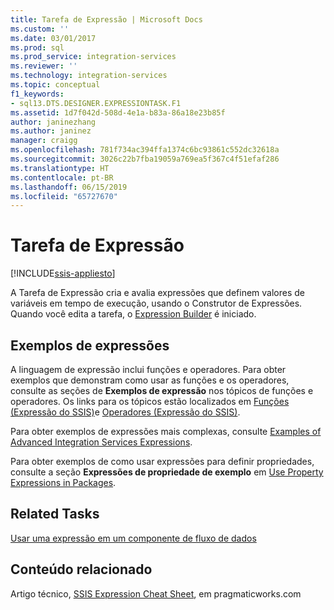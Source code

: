 ```yaml
---
title: Tarefa de Expressão | Microsoft Docs
ms.custom: ''
ms.date: 03/01/2017
ms.prod: sql
ms.prod_service: integration-services
ms.reviewer: ''
ms.technology: integration-services
ms.topic: conceptual
f1_keywords:
- sql13.DTS.DESIGNER.EXPRESSIONTASK.F1
ms.assetid: 1d7f042d-508d-4e1a-b83a-86a18e23b85f
author: janinezhang
ms.author: janinez
manager: craigg
ms.openlocfilehash: 781f734ac394ffa1374c6bc93861c552dc32618a
ms.sourcegitcommit: 3026c22b7fba19059a769ea5f367c4f51efaf286
ms.translationtype: HT
ms.contentlocale: pt-BR
ms.lasthandoff: 06/15/2019
ms.locfileid: "65727670"
---
```

# <a name="expression-task"></a>Tarefa de Expressão

[!INCLUDE[ssis-appliesto](../../includes/ssis-appliesto-ssvrpluslinux-asdb-asdw-xxx.md)]


  A Tarefa de Expressão cria e avalia expressões que definem valores de variáveis em tempo de execução, usando o Construtor de Expressões. Quando você edita a tarefa, o [Expression Builder](../../integration-services/expressions/expression-builder.md) é iniciado.  
  
## <a name="expression-examples"></a>Exemplos de expressões  
 A linguagem de expressão inclui funções e operadores. Para obter exemplos que demonstram como usar as funções e os operadores, consulte as seções de **Exemplos de expressão** nos tópicos de funções e operadores. Os links para os tópicos estão localizados em [Funções &#40;Expressão do SSIS&#41;](../../integration-services/expressions/functions-ssis-expression.md)e [Operadores &#40;Expressão do SSIS&#41;](../../integration-services/expressions/operators-ssis-expression.md).  
  
 Para obter exemplos de expressões mais complexas, consulte [Examples of Advanced Integration Services Expressions](../../integration-services/expressions/examples-of-advanced-integration-services-expressions.md).  
  
 Para obter exemplos de como usar expressões para definir propriedades, consulte a seção **Expressões de propriedade de exemplo** em [Use Property Expressions in Packages](../../integration-services/expressions/use-property-expressions-in-packages.md).  
  
## <a name="related-tasks"></a>Related Tasks  
 [Usar uma expressão em um componente de fluxo de dados](https://msdn.microsoft.com/library/9181b998-d24a-41fb-bb3c-14eee34f910d)  
  
## <a name="related-content"></a>Conteúdo relacionado  
 Artigo técnico, [SSIS Expression Cheat Sheet](https://go.microsoft.com/fwlink/?LinkId=746575), em pragmaticworks.com  
  
  

